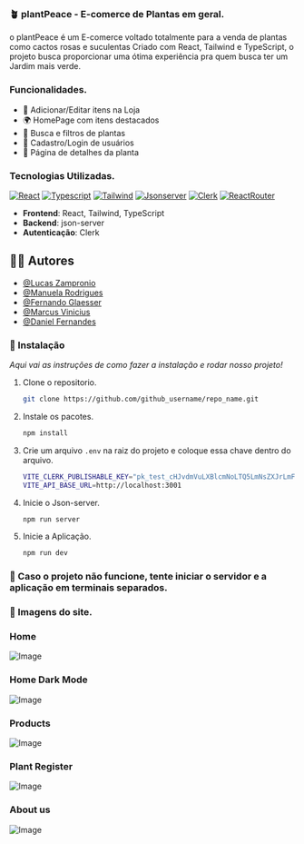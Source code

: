 ### 🪴 plantPeace - E-comerce de Plantas em geral.

o plantPeace é um E-comerce voltado totalmente para a venda de plantas como cactos rosas e suculentas
Criado com React, Tailwind e TypeScript, o projeto busca proporcionar uma ótima experiência pra quem busca ter um Jardim mais verde.

### Funcionalidades.

- 🛒 Adicionar/Editar itens na Loja  
- 🌍 HomePage com itens destacados
- 🔎 Busca e filtros de plantas  
- 📝 Cadastro/Login de usuários  
- 🌱 Página de detalhes da planta  

### Tecnologias Utilizadas.

[![React][React.com]][React-url]
[![Typescript][Typescript.com]][Typescript-url]
[![Tailwind][TailwindCSS]][Tailwind-url]
[![Jsonserver][Jsonserver.com]][Jsonserver-url]
[![Clerk][Clerk.com]][Clerk-url]
[![ReactRouter][Reactrouter.com]][Reactrouter-url]


- **Frontend**: React, Tailwind, TypeScript  
- **Backend**: json-server
- **Autenticação**: Clerk
  
## 🧑‍💻 Autores 

- [@Lucas Zampronio](https://github.com/LucasZampronio)
- [@Manuela Rodrigues](https://github.com/manuzokas)
- [@Fernando Glaesser](https://github.com/FeGlaeser)
- [@Marcus Vinicius](https://github.com/marcuspradoep)
- [@Daniel Fernandes](https://github.com/daniscotti)

### 🔧 Instalação

_Aqui vai as instruções de como fazer a instalação e rodar nosso projeto!_

1. Clone o repositorio.
   ```sh
   git clone https://github.com/github_username/repo_name.git
   ```
2. Instale os pacotes.
   ```sh
   npm install
   ```
4. Crie um arquivo `.env` na raiz do projeto e coloque essa chave dentro do arquivo.
   ```sh
   VITE_CLERK_PUBLISHABLE_KEY="pk_test_cHJvdmVuLXBlcmNoLTQ5LmNsZXJrLmFjY291bnRzLmRldiQ"
   VITE_API_BASE_URL=http://localhost:3001
   ```
5. Inicie o Json-server.
   ```sh
   npm run server
   ```
6. Inicie a Aplicação.
   ```sh
   npm run dev
   ```
### 🚨 Caso o projeto não funcione, tente iniciar o servidor e a aplicação em terminais separados.

### 🌿 Imagens do site.
###  Home
![Image](https://github.com/user-attachments/assets/2bcbb4fa-2761-4b44-aa10-6c05e2260bd0)

###  Home Dark Mode
![Image](https://github.com/user-attachments/assets/e83ea490-0b59-489c-b432-b2a4fe0c3aee)

### Products
![Image](https://github.com/user-attachments/assets/f4ef6c48-7951-407d-824d-ce5e48c64ed3)

### Plant Register
![Image](https://github.com/user-attachments/assets/3f64bbf9-0d73-40d9-aba2-861d00ba341d)

### About us
![Image](https://github.com/user-attachments/assets/35286e10-69ae-4d82-a427-120318839790)





[Typescript.com]:https://img.shields.io/badge/TypeScript-3178C6?style=flat&logo=typescript&logoColor=white
[Typescript-url]:https://www.typescriptlang.org
[React.com]:https://img.shields.io/badge/React-61DAFB?style=flat&logo=react&logoColor=black
[React-url]:https://react.dev
[TailwindCSS]:https://img.shields.io/badge/Tailwind_CSS-06B6D4?style=flat&logo=tailwind-css&logoColor=white
[Tailwind-url]:https://tailwindcss.com
[Clerk.com]:https://img.shields.io/badge/Clerk-Clerk?logo=clerk&logoColor=white&labelColor=black&color=black
[Clerk-url]:https://clerk.com
[Jsonserver.com]:https://img.shields.io/badge/Json--Server-json?logo=json&logoColor=black&labelColor=white&color=white
[Jsonserver-url]:https://www.npmjs.com/package/json-servere
[Reactrouter.com]:https://img.shields.io/badge/React--Router-red?logo=react%20router&logoColor=red&labelColor=white&color=white
[Reactrouter-url]:https://reactrouter.com

